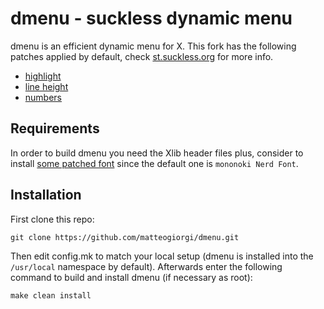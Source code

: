 # dmenu - suckless dynamic menu

dmenu is an efficient dynamic menu for X. This fork has the following patches applied by default, check [st.suckless.org](https://tools.suckless.org/dmenu/) for more info.

- [highlight](https://tools.suckless.org/dmenu/patches/highlight/)
- [line height](https://tools.suckless.org/dmenu/patches/line-height/)
- [numbers](https://tools.suckless.org/dmenu/patches/numbers/)


## Requirements

In order to build dmenu you need the Xlib header files plus, consider to install [some patched font](https://github.com/matteogiorgi/.dotfiles/tree/master/themes/.local/share/fonts) since the default one is `mononoki Nerd Font`.


## Installation

First clone this repo:

```
git clone https://github.com/matteogiorgi/dmenu.git
```

Then edit config.mk to match your local setup (dmenu is installed into the `/usr/local` namespace by default). Afterwards enter the following command to build and install dmenu (if necessary as root):

```
make clean install
```
